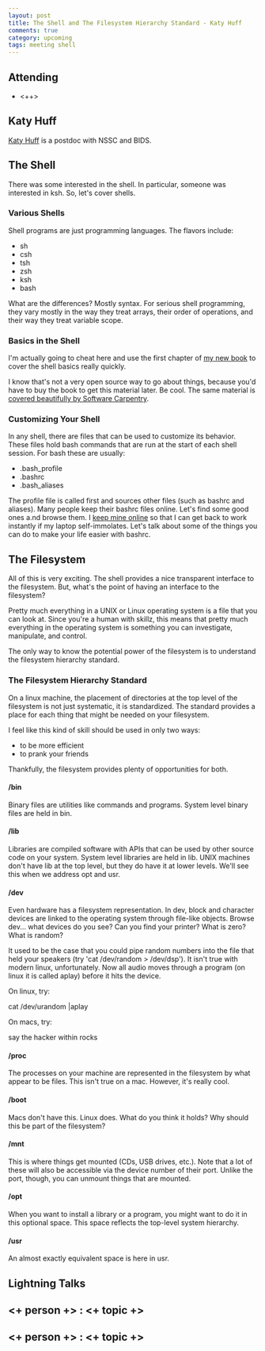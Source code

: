 ```yaml
---
layout: post
title: The Shell and The Filesystem Hierarchy Standard - Katy Huff
comments: true
category: upcoming
tags: meeting shell
---
```


## Attending

- <++>

## Katy Huff

[Katy Huff](https://kathuff.github.io) is a postdoc with NSSC and BIDS.

## The Shell

There was some interested in the shell. In particular, someone was interested 
in ksh. So, let's cover shells.

### Various Shells

Shell programs are just programming languages. The flavors include:

- sh 
- csh
- tsh
- zsh
- ksh
- bash

What are the differences? Mostly syntax. For serious shell programming, they 
vary mostly in the way they treat arrays, their order of operations, and their 
way they treat variable scope.

### Basics in the Shell

I'm actually going to cheat here and use the first chapter of [my new 
book](https://physics.codes) to cover the shell basics really quickly.

I know that's not a very open source way to go about things, because you'd have 
to buy the book to get this material later. Be cool. The same material is 
[covered beautifully by Software 
Carpentry](http://http://software-carpentry.org/v5/novice/shell/index.html).

### Customizing Your Shell

In any shell, there are files that can be used to customize its behavior. These 
files hold bash commands that are run at the start of each shell session. For 
bash these are usually:

- .bash\_profile
- .bashrc
- .bash\_aliases

The profile file is called first and sources other files (such as bashrc and 
aliases). Many people keep their bashrc files online. Let's find some good ones 
a.nd browse them. I [keep mine
online](https://github.com/katyhuff/tools/tree/master/env) so that I can get
back to work instantly if my laptop self-immolates. Let's talk about some of 
the things you can do to make your life easier with bashrc.

## The Filesystem 

All of this is very exciting. The shell provides a nice transparent interface
to the filesystem. But, what's the point of having an interface to the
filesystem?

Pretty much everything in a UNIX or Linux operating system is a file that you
can look at. Since you're a human with skillz, this means that pretty much
everything in the operating system is something you can investigate,
manipulate, and control.

The only way to know the potential power of the filesystem is to understand the
filesystem hierarchy standard.

### The Filesystem Hierarchy Standard

On a linux machine, the placement of directories at the top level of the
filesystem is not just systematic, it is standardized. The standard provides a 
place for each thing that might be needed on your filesystem. 

I feel like this kind of skill should be used in only two ways:

- to be more efficient
- to prank your friends

Thankfully, the filesystem provides plenty of opportunities for both.

#### /bin

Binary files are utilities like commands and programs. System level binary
files are held in bin.

#### /lib

Libraries are compiled software with APIs that can be used by other source code
on your system. System level libraries are held in lib. UNIX machines don't
have lib at the top level, but they do have it at lower levels. We'll see this
when we address opt and usr.

#### /dev

Even hardware has a filesystem representation. In dev, block and character
devices are linked to the operating system through file-like objects. Browse
dev... what devices do you see? Can you find your printer? What is zero? What is random?

It used to be the case that you could pipe random numbers into the file that 
held your speakers (try 'cat /dev/random > /dev/dsp'). It isn't true with 
modern linux, unfortunately. Now all audio moves through a program (on linux 
it is called aplay) before it hits the device.

On linux, try:

cat /dev/urandom |aplay

On macs, try:

say the hacker within rocks

#### /proc

The processes on your machine are represented in the filesystem by what appear to be files. 
This isn't true on a mac. However, it's really cool.

#### /boot

Macs don't have this. Linux does. What do you think it holds? 
Why should this be part of the filesystem?

#### /mnt

This is where things get mounted (CDs, USB drives, etc.). Note that a lot of 
these will also be accessible via the device number of their port. Unlike the 
port, though, you can unmount things that are mounted.

#### /opt

When you want to install a library or a program, you might want to do it in 
this optional space. This space reflects the top-level system hierarchy.

#### /usr

An almost exactly equivalent space is here in usr. 


## Lightning Talks

## <+ person +> : <+ topic +>

## <+ person +> : <+ topic +>

